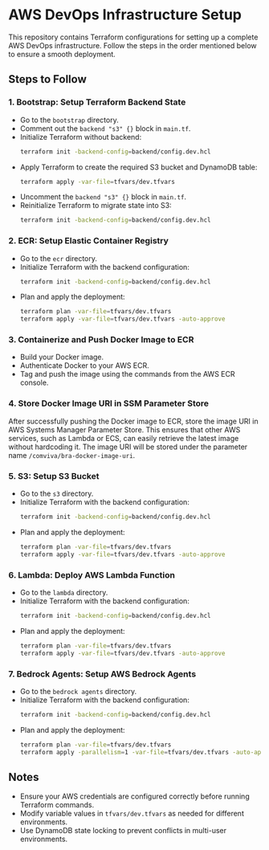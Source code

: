 # AWS DevOps Infrastructure Setup

This repository contains Terraform configurations for setting up a complete AWS DevOps infrastructure. Follow the steps in the order mentioned below to ensure a smooth deployment.

## Steps to Follow

### 1. Bootstrap: Setup Terraform Backend State
- Go to the `bootstrap` directory.
- Comment out the `backend "s3" {}` block in `main.tf`.
- Initialize Terraform without backend:
  ```sh
  terraform init -backend-config=backend/config.dev.hcl
  ```
- Apply Terraform to create the required S3 bucket and DynamoDB table:
  ```sh
  terraform apply -var-file=tfvars/dev.tfvars
  ```
- Uncomment the `backend "s3" {}` block in `main.tf`.
- Reinitialize Terraform to migrate state into S3:
  ```sh
  terraform init -backend-config=backend/config.dev.hcl
  ```

### 2. ECR: Setup Elastic Container Registry
- Go to the `ecr` directory.
- Initialize Terraform with the backend configuration:
  ```sh
  terraform init -backend-config=backend/config.dev.hcl
  ```
- Plan and apply the deployment:
  ```sh
  terraform plan -var-file=tfvars/dev.tfvars
  terraform apply -var-file=tfvars/dev.tfvars -auto-approve
  ```

### 3. Containerize and Push Docker Image to ECR
- Build your Docker image.
- Authenticate Docker to your AWS ECR.
- Tag and push the image using the commands from the AWS ECR console.

### 4. Store Docker Image URI in SSM Parameter Store
After successfully pushing the Docker image to ECR, store the image URI in AWS Systems Manager Parameter Store. This ensures that other AWS services, such as Lambda or ECS, can easily retrieve the latest image without hardcoding it. The image URI will be stored under the parameter name `/comviva/bra-docker-image-uri`.

### 5. S3: Setup S3 Bucket
- Go to the `s3` directory.
- Initialize Terraform with the backend configuration:
  ```sh
  terraform init -backend-config=backend/config.dev.hcl
  ```
- Plan and apply the deployment:
  ```sh
  terraform plan -var-file=tfvars/dev.tfvars
  terraform apply -var-file=tfvars/dev.tfvars -auto-approve
  ```
  
### 6. Lambda: Deploy AWS Lambda Function
- Go to the `lambda` directory.
- Initialize Terraform with the backend configuration:
  ```sh
  terraform init -backend-config=backend/config.dev.hcl
  ```
- Plan and apply the deployment:
  ```sh
  terraform plan -var-file=tfvars/dev.tfvars
  terraform apply -var-file=tfvars/dev.tfvars -auto-approve
  ```

### 7. Bedrock Agents: Setup AWS Bedrock Agents
- Go to the `bedrock agents` directory.
- Initialize Terraform with the backend configuration:
  ```sh
  terraform init -backend-config=backend/config.dev.hcl
  ```
- Plan and apply the deployment:
  ```sh
  terraform plan -var-file=tfvars/dev.tfvars
  terraform apply -parallelism=1 -var-file=tfvars/dev.tfvars -auto-approve
  ```

## Notes
- Ensure your AWS credentials are configured correctly before running Terraform commands.
- Modify variable values in `tfvars/dev.tfvars` as needed for different environments.
- Use DynamoDB state locking to prevent conflicts in multi-user environments.




